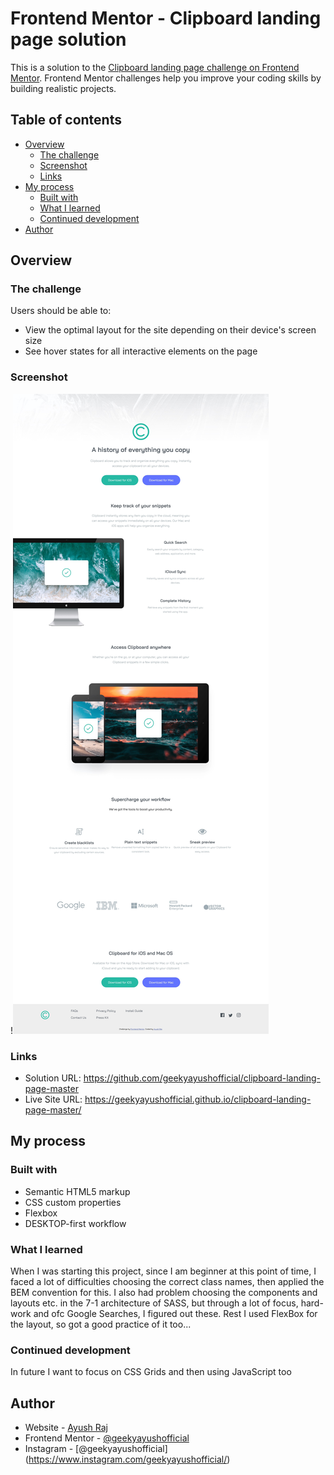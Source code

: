 # Frontend Mentor - Clipboard landing page solution

This is a solution to the [Clipboard landing page challenge on Frontend Mentor](https://www.frontendmentor.io/challenges/clipboard-landing-page-5cc9bccd6c4c91111378ecb9). Frontend Mentor challenges help you improve your coding skills by building realistic projects.

## Table of contents

- [Overview](#overview)
  - [The challenge](#the-challenge)
  - [Screenshot](#screenshot)
  - [Links](#links)
- [My process](#my-process)
  - [Built with](#built-with)
  - [What I learned](#what-i-learned)
  - [Continued development](#continued-development)
- [Author](#author)

## Overview

### The challenge

Users should be able to:

- View the optimal layout for the site depending on their device's screen size
- See hover states for all interactive elements on the page

### Screenshot

!![Desktop Version](image.png)

### Links

- Solution URL: https://github.com/geekyayushofficial/clipboard-landing-page-master
- Live Site URL: https://geekyayushofficial.github.io/clipboard-landing-page-master/

## My process

### Built with

- Semantic HTML5 markup
- CSS custom properties
- Flexbox
- DESKTOP-first workflow

### What I learned

When I was starting this project, since I am beginner at this point of time, I faced a lot of difficulties choosing the correct class names, then applied the BEM convention for this. I also had problem choosing the components and layouts etc. in the 7-1 architecture of SASS, but through a lot of focus, hard-work and ofc Google Searches, I figured out these. Rest I used FlexBox for the layout, so got a good practice of it too...

### Continued development

In future I want to focus on CSS Grids and then using JavaScript too

## Author

- Website - [Ayush Raj](https://www.geekyayush.com)
- Frontend Mentor - [@geekyayushofficial](https://www.frontendmentor.io/profile/geekyayushofficial)
- Instagram - [@geekyayushofficial] (https://www.instagram.com/geekyayushofficial/)
